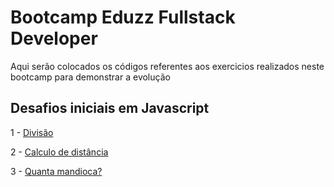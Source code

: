 # Bootcamp Eduzz Fullstack Developer
Aqui serão colocados os códigos referentes aos exercicios realizados neste bootcamp para demonstrar a evolução
## Desafios iniciais em Javascript
1 - [Divisão](https://github.com/IggorSantos/dio-bootcamp-eduzz/blob/main/desafios-iniciais-javascript/exercicio-01.js)

2 - [Calculo de distância](https://github.com/IggorSantos/dio-bootcamp-eduzz/blob/main/desafios-iniciais-javascript/exercicio-02.js)

3 - [Quanta mandioca?](https://github.com/IggorSantos/dio-bootcamp-eduzz/blob/main/desafios-iniciais-javascript/exercicio-03.js)
